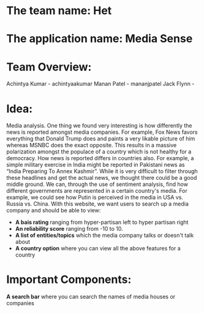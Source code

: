 # The team name: Het 
# The application name: Media Sense 
# Team Overview: 
Achintya Kumar - achintyaakumar
Manan Patel - mananjpatel
Jack Flynn - 
# Idea:
Media analysis. One thing we found very interesting is how differently the news is reported amongst media companies. For example, Fox News favors everything that Donald Trump does and paints a very likable picture of him whereas MSNBC does the exact opposite. This results in a massive polarization amongst the populace of a country which is not healthy for a democracy. 
How news is reported differs in countries also. For example, a simple military exercise in India might be reported in Pakistani news as “India Preparing To Annex Kashmir”. While it is very difficult to filter through these headlines and get the actual news, we thought there could be a good middle ground. We can, through the use of sentiment analysis, find how different governments are represented in a certain country's media. For example, we could see how Putin is perceived in the media in USA vs. Russia vs. China. 
With this website, we want users to search up a media company and should be able to view:
- **A bais rating** ranging from hyper-partisan left to hyper partisan right
- **An reliability score** ranging from -10 to 10.
- **A list of entities/topics** which the media company talks or doesn't talk about
- **A country option** where you can view all the above features for a country
# Important Components: 
**A search bar** where you can search the names of media houses or companies

